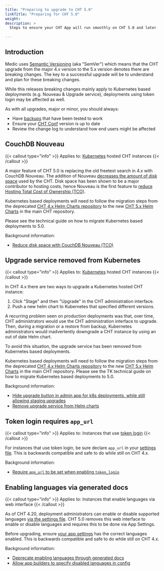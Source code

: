 ```yaml
---
title: "Preparing to upgrade to CHT 5.0"
linkTitle: "Preparing for CHT 5.0"
weight: 
description: >
  Steps to ensure your CHT App will run smoothly on CHT 5.0 and later
  
---
```


## Introduction

Medic uses [Semantic Versioning](https://en.wikipedia.org/wiki/Semver#Semantic_versioning) (aka "SemVer") which means that the CHT upgrade from the major 4.x version to the 5.x version denotes there are breaking changes. The key to a successful upgrade will be to understand and plan for these breaking changes.

While this releases breaking changes mainly apply to Kubernetes based deployments (e.g. Nouveau & Upgrade service), deployments using token login may be affected as well.

As with all upgrades, major or minor, you should always:
* Have [backups](/hosting/cht/docker/backups/) that have been tested to work
* Ensure your [CHT Conf](/community/contributing/code/cht-conf/) version is up to date
* Review the change log to understand how end users might be affected

## CouchDB Nouveau

{{< callout type="info" >}} Applies to: [Kubernetes](http://localhost:1313/hosting/cht/kubernetes/) hosted CHT instances {{< /callout >}}

A major feature of CHT 5.0 is replacing the old freetext search in 4.x with CouchDB Nouveau. The addition of Nouveau [decreases the amount of disk space](https://github.com/medic/cht-core/issues/9898#issuecomment-2864545914) used by the CHT.  Disk space has been shown to be a major contributor to hosting costs, hence Nouveau is the first feature to [reduce Hosting Total Cost of Ownership (TCO)](https://github.com/medic/cht-roadmap/issues/171).

Kubernetes based deployments will need to follow the migration steps from the deprecated [CHT 4.x Helm Charts repository](https://github.com/medic/helm-charts/) to the new [CHT 5.x Helm Charts](https://github.com/medic/cht-core/tree/master/scripts/build/helm) in the main CHT repository.

Please see the technical guide on how to migrate Kubernetes based deployments to 5.0.

Background information:
* [Reduce disk space with CouchDB Nouveau (TCO)](https://github.com/medic/cht-core/issues/9542)

## Upgrade service removed from Kubernetes

{{< callout type="info" >}} Applies to: [Kubernetes](http://localhost:1313/hosting/cht/kubernetes/) hosted CHT instances {{< /callout >}}

In CHT 4.x there are two ways to upgrade a Kubernetes hosted CHT instance:

1. Click "Stage" and then "Upgrade" in the CHT administration interface.  
2. Push a new helm chart to Kubernetes that specified different versions.

A recurring problem seen on production deployments was that, over time, CHT administrators would use the CHT administration interface to upgrade.  Then, during a migration or a restore from backup, Kubernetes administrators would inadvertently downgrade a CHT instance by using an out of date Helm chart.

To avoid this situation, the upgrade service has been removed from Kubernetes based deployments.

Kubernetes based deployments will need to follow the migration steps from the deprecated [CHT 4.x Helm Charts repository](https://github.com/medic/helm-charts/) to the new [CHT 5.x Helm Charts](https://github.com/medic/cht-core/tree/master/scripts/build/helm) in the main CHT repository. Please see the TK technical guide on how to migrate Kubernetes based deployments to 5.0.

Background information:
* [Hide upgrade button in admin app for k8s deployments, while still allowing staging upgrades](https://github.com/medic/cht-core/issues/9954)
* [Remove upgrade service from Helm charts](https://github.com/medic/cht-core/issues/10186)

## Token login requires `app_url`

{{< callout type="info" >}} Applies to: Instances that use [token login](/building/login/#magic-links-for-logging-in-token-login) {{< /callout >}}

For instances that use token login,  be sure declare `app_url` in your [settings file](/building/reference/app-settings/token_login/#app_settingsjson-token_login). This is backwards compatible and safe to do while still on CHT 4.x.  

Background information:
* [Require `app_url` to be set when enabling `token_login`](https://github.com/medic/cht-core/issues/9983)

## Enabling languages via generated docs

{{< callout type="info" >}} Applies to: Instances that enable languages via web interface {{< /callout >}}

As of CHT 4.20, deployment administrators can enable or disable supported languages [via the settings file](/building/reference/app-settings/#app_settingsjson). CHT 5.0 removes this web interface to enable or disable languages and requires this to be done via App Settings.

Before upgrading, ensure [your app settings](/building/reference/app-settings/#app_settingsjson) has the correct languages enabled. This is backwards compatible and safe to do while still on CHT 4.x.

Background information:
* [Deprecate enabling languages through generated docs](https://github.com/medic/cht-core/issues/8157)
* [Allow app builders to specify disabled languages in config](https://github.com/medic/cht-core/issues/6281)


<!--
todo:  replace all "TK" with correct link/text
-->
